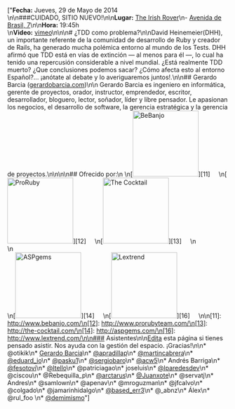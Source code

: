 ["**Fecha:** Jueves, 29 de Mayo de 2014 <br/>\n\n###CUIDADO, SITIO NUEVO!\n\n**Lugar:** [The Irish Rover](http://www.theirishrover.com/)\n- [Avenida de Brasil, 7](https://www.google.com/maps/place/The+Irish+Rover/@40.4549437,-3.6936623,17z/data=!4m7!1m4!3m3!1s0xd422902b93a7b4f:0xcdf2773b21bd0810!2sAv+de+Brasil,+7!3b1!3m1!1s0x0:0xac5dccb9e6db0dd5)\n\n**Hora:** 19:45h<br/>\n**Video:** [vimeo](http://vimeo.com/99116904)\n\n\n# ¿TDD como problema?\n\nDavid Heinemeier(DHH), un importante referente de la comunidad de desarrollo de Ruby y creador de Rails, ha generado mucha polémica entorno al mundo de los Tests. DHH afirmó que TDD está en vías de extinción  — al menos para él —, lo cual ha tenido una repercusión considerable a nivel mundial. ¿Está realmente TDD muerto? ¿Que conclusiones podemos sacar? ¿Cómo afecta esto al entorno Español?... ¡anótate al debate y lo averiguaremos juntos!.\n\n## Gerardo Barcia ([gerardobarcia.com](http://www.gerardobarcia.com))\n\n Gerardo Barcia es  ingeniero en informática, gerente de proyectos, orador, instructor, emprendedor, escritor, desarrollador, bloguero, lector, soñador, líder y libre pensador. Le apasionan los negocios, el desarrollo de software, la gerencia estratégica y la gerencia de proyectos.\n\n\n\n## Ofrecido por:\n \n[<img width='150px' src='http://madridrb.github.com/images/sponsors/bebanjo.png' alt='BeBanjo'/>][11]     \n[<img width='150px' src='http://madridrb.github.com/images/sponsors/proruby.png' alt='ProRuby'/>][12]     \n[<img width='150px' src='http://madridrb.github.com/images/sponsors/tck.png' alt='The Cocktail'/>][13]     \n<br/>\n<br/>\n[<img width='150px' src='http://madridrb.github.com/images/sponsors/aspgems.png' alt='ASPgems'/>][14]     \n[<img width='150px' src='http://madridrb.github.com/images/sponsors/lextrend.png' alt='Lextrend'/>][16]     \n\n[11]: http://www.bebanjo.com/\n[12]: http://www.prorubyteam.com/\n[13]: http://the-cocktail.com/\n[14]: http://aspgems.com/\n[16]: http://www.lextrend.com/\n\n### Asistentes\n\n[Edita](?m=edit) esta página si tienes pensado asistir. Nos ayuda con la gestión del espacio. ¡Gracias!\n\n* @otikik\n* [Gerardo Barcia](http://www.gerardobarcia.com)\n* [@apradillap](http://www.twitter.com/apradillap)\n* [@martincabrera](http://www.twitter.com/martincabrera)\n* [@eduard_io](http://twitter.com/eduard_io)\n* [@pasku1](http://twitter.com/pasku1)\n* [@sergiobaro](http://twitter.com/sergiobaro)\n* [@acw5](http://twitter.com/acw5)\n* Andrés Barriga\n* [@fesotovi](http://twitter.com/fesotovi)\n* [@ltello](http://twitter.com/ltello)\n* @patriciagao\n* joseluis\n* [@lparedesdev](http://twitter.com/lparedesdev)\n* @ciscou\n* @Rebequilla_p\n* [@arctarus](https://twitter.com/arctarus)\n* [@Juanxote](http://twitter.com/juanxote)\n* @servatj\n* Andres\n* @samlown\n* @apenav\n* @mroguzman\n* @jfcalvo\n* @colgado\n* @jamarinhidalgo\n* [@based_err3](http://twitter.com/based_err3)\n* @_abnz\n* Álex\n* @rul_foo \n* [@demimismo](http://twitter.com/demimismo)"]